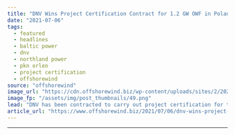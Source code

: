 ```yaml
---
title: "DNV Wins Project Certification Contract for 1.2 GW OWF in Poland"
date: "2021-07-06"
tags: 
  - featured
  - headlines
  - baltic power
  - dnv
  - northland power
  - pkn orlen
  - project certification
  - offshorewind
source: "offshorewind"
image_url: "https://cdn.offshorewind.biz/wp-content/uploads/sites/2/2021/02/05114004/Northland-Power_illustration.png"
image_fp: "/assets/img/post_thumbnails/49.png"
lead: "DNV has been contracted to carry out project certification for the 1.2 GW Baltic"
article_url: "https://www.offshorewind.biz/2021/07/06/dnv-wins-project-certification-contract-for-1-2-gw-owf-in-poland/"
---
```


---
